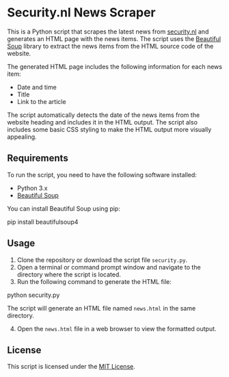 # Security.nl News Scraper

This is a Python script that scrapes the latest news from [security.nl](https://www.security.nl/) and generates an HTML page with the news items. The script uses the [Beautiful Soup](https://www.crummy.com/software/BeautifulSoup/bs4/doc/) library to extract the news items from the HTML source code of the website.

The generated HTML page includes the following information for each news item:

- Date and time
- Title
- Link to the article

The script automatically detects the date of the news items from the website heading and includes it in the HTML output. The script also includes some basic CSS styling to make the HTML output more visually appealing.

## Requirements

To run the script, you need to have the following software installed:

- Python 3.x
- [Beautiful Soup](https://www.crummy.com/software/BeautifulSoup/bs4/doc/)

You can install Beautiful Soup using pip:

pip install beautifulsoup4


## Usage

1. Clone the repository or download the script file `security.py`.
2. Open a terminal or command prompt window and navigate to the directory where the script is located.
3. Run the following command to generate the HTML file:


python security.py


The script will generate an HTML file named `news.html` in the same directory.

4. Open the `news.html` file in a web browser to view the formatted output.

## License

This script is licensed under the [MIT License](LICENSE).
